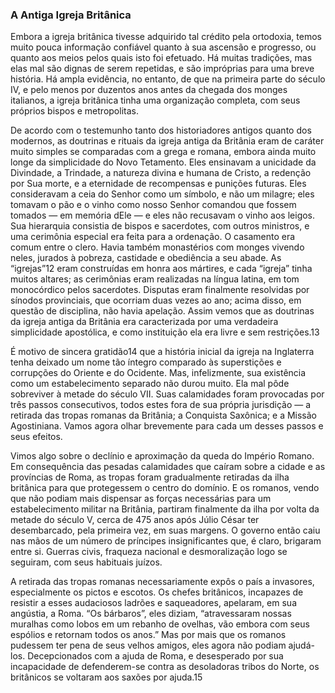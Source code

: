 ### A Antiga Igreja Britânica 

Embora a igreja britânica tivesse adquirido tal crédito pela ortodoxia, temos muito pouca informação confiável quanto à sua ascensão e progresso, ou quanto aos meios pelos quais isto foi efetuado. Há muitas tradições, mas elas mal são dignas de serem repetidas, e são impróprias para uma breve história. Há ampla evidência, no entanto, de que na primeira parte do século IV, e pelo menos por duzentos anos antes da chegada dos monges italianos, a igreja britânica tinha uma organização completa, com seus próprios bispos e metropolitas.

De acordo com o testemunho tanto dos historiadores antigos quanto dos modernos, as doutrinas e rituais da igreja antiga da Britânia eram de caráter muito simples se comparadas com a grega e romana, embora ainda muito longe da simplicidade do Novo Tetamento. Eles ensinavam a unicidade da Divindade, a Trindade, a natureza divina e humana de Cristo, a redenção por Sua morte, e a eternidade de recompensas e punições futuras. Eles consideravam a ceia do Senhor como um símbolo, e não um milagre; eles tomavam o pão e o vinho como nosso Senhor comandou que fossem tomados — em memória dEle — e eles não recusavam o vinho aos leigos. Sua hierarquia consistia de bispos e sacerdotes, com outros ministros, e uma cerimônia especial era feita para a ordenação. O casamento era comum entre o clero. Havia também monastérios com monges vivendo neles, jurados à pobreza, castidade e obediência a seu abade. As “igrejas”12 eram construídas em honra aos mártires, e cada “igreja” tinha muitos altares; as cerimônias eram realizadas na língua latina, em tom monocórdico pelos sacerdotes. Disputas eram finalmente resolvidas por sínodos provinciais, que ocorriam duas vezes ao ano; acima disso, em questão de disciplina, não havia apelação. Assim vemos que as doutrinas da igreja antiga da Britânia era caracterizada por uma verdadeira simplicidade apostólica, e como instituição ela era livre e sem restrições.13

É motivo de sincera gratidão14 que a história inicial da igreja na Inglaterra tenha deixado um nome tão íntegro comparado às superstições e corrupções do Oriente e do Ocidente. Mas, infelizmente, sua existência como um estabelecimento separado não durou muito. Ela mal pôde sobreviver à metade do século VII. Suas calamidades foram provocadas por três passos consecutivos, todos estes fora de sua própria jurisdição — a retirada das tropas romanas da Britânia; a Conquista Saxônica; e a Missão Agostiniana. Vamos agora olhar brevemente para cada um desses passos e seus efeitos.

Vimos algo sobre o declínio e aproximação da queda do Império Romano. Em consequência das pesadas calamidades que caíram sobre a cidade e as províncias de Roma, as tropas foram gradualmente retiradas da ilha britânica para que protegessem o centro do domínio. E os romanos, vendo que não podiam mais dispensar as forças necessárias para um estabelecimento militar na Britânia, partiram finalmente da ilha por volta da metade do século V, cerca de 475 anos após Júlio César ter desembarcado, pela primeira vez, em suas margens. O governo então caiu nas mãos de um número de príncipes insignificantes que, é claro, brigaram entre si. Guerras civis, fraqueza nacional e desmoralização logo se seguiram, com seus habituais juízos.

A retirada das tropas romanas necessariamente expôs o país a invasores, especialmente os pictos e escotos. Os chefes britânicos, incapazes de resistir a esses audaciosos ladrões e saqueadores, apelaram, em sua angústia, a Roma. “Os bárbaros”, eles diziam, “atravessaram nossas muralhas como lobos em um rebanho de ovelhas, vão embora com seus espólios e retornam todos os anos.” Mas por mais que os romanos pudessem ter pena de seus velhos amigos, eles agora não podiam ajudá-los. Decepcionados com a ajuda de Roma, e desesperado por sua incapacidade de defenderem-se contra as desoladoras tribos do Norte, os britânicos se voltaram aos saxões por ajuda.15